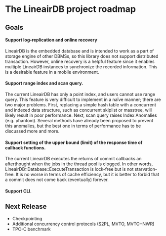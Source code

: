 # The LineairDB project roadmap

## Goals

#### Support log-replication and online recovery

LineairDB is the embedded database and is intended to work as a part of storage engine of other DBMSs, so this library does not support distributed transaction.
However, online recovery is a helpful feature since it enables multiple LineairDB instances to synchronize the recorded information.
This is a desirable feature in a mobile environment.

#### Support range index and scan query.

The current LineairDB has only a point index, and users cannot use range query.
This feature is very difficult to implement in a naïve manner; there are two major problems.
First, replacing a simple hash table with a concurrent and indexed data structure, such as concurrent skiplist or masstree, will likely result in poor performance.
Next, scan query raises Index Anomalies (e.g. phantom).
Several methods have already been proposed to prevent this anomalies, but the best one in terms of performance has to be discussed more and more.

#### Support setting of the upper bound (limit) of the response time of callback functions.

The current LineairDB executes the returns of commit callbacks an afterthought when the jobs in the thread pool is clogged.
In other words, LineairDB::Database::ExecuteTransaction is lock-free but is not starvation-free.
It is no worse in terms of cache efficiency, but it is better to forbid that a commit does not come back (eventually) forever.

#### Support CLI.

## Next Release

- Checkpointing
- Additional concurrency control protocols (S2PL, MVTO, MVTO+NWR)
- TPC-C benchmark
